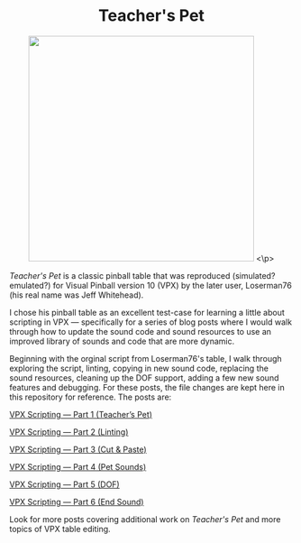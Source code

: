 <h1 align="center">Teacher's Pet</h1>
<p align="center">
<img src="https://engineersneedart.com/blog/petsounds/teachers_pet_backglass.jpg" width="400" />
<\p>

*Teacher's Pet* is a classic pinball table that was reproduced (simulated? emulated?) for Visual Pinball version 10 (VPX) by the later user, Loserman76 (his real name was Jeff Whitehead).

I chose his pinball table as an excellent test-case for learning a little about scripting in VPX — specifically for a series of blog posts where I would walk through how to update the sound code and sound resources to use an improved library of sounds and code that are more dynamic.

Beginning with the orginal script from Loserman76's table, I walk through exploring the script, linting, copying in new sound code, replacing the sound resources, cleaning up the DOF support, adding a few new sound features and debugging. For these posts, the file changes are kept here in this repository for reference. The posts are:

[VPX Scripting — Part 1 (Teacher’s Pet)](https://www.engineersneedart.com/blog/teacherspet/teacherspet.html)

[VPX Scripting — Part 2 (Linting)](https://www.engineersneedart.com/blog/linting/linting.html)

[VPX Scripting — Part 3 (Cut & Paste)](https://www.engineersneedart.com/blog/cutpaste/cutpaste.html)

[VPX Scripting — Part 4 (Pet Sounds)](https://www.engineersneedart.com/blog/petsounds/petsounds.html)

[VPX Scripting — Part 5 (DOF)](https://www.engineersneedart.com/blog/dof/dof.html)

[VPX Scripting — Part 6 (End Sound)](https://www.engineersneedart.com/blog/endsound/endsound.html)

Look for more posts covering additional work on *Teacher's Pet* and more topics of VPX table editing.
